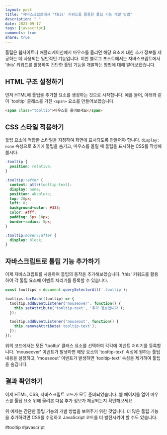 ```yaml
---
layout: post
title: "자바스크립트에서 'this' 키워드를 활용한 툴팁 기능 개발 방법"
description: " "
date: 2023-09-17
tags: [javascript]
comments: true
share: true
---
```


툴팁은 웹사이트나 애플리케이션에서 마우스를 올리면 해당 요소에 대한 추가 정보를 제공하는 데 사용되는 일반적인 기능입니다. 이번 블로그 포스트에서는 자바스크립트에서 'this' 키워드를 활용하여 간단한 툴팁 기능을 개발하는 방법에 대해 알아보겠습니다.

## HTML 구조 설정하기
먼저 HTML에 툴팁을 추가할 요소를 생성하는 것으로 시작합니다. 예를 들어, 아래와 같이 'tooltip' 클래스를 가진 `<span>` 요소를 만들어보겠습니다.

```html
<span class="tooltip">마우스를 올려보세요</span>
```

## CSS 스타일 적용하기
툴팁 요소에 적합한 스타일을 지정하여 화면에 표시되도록 만들어야 합니다. `display: none` 속성으로 초기에 툴팁을 숨기고, 마우스를 올릴 때 툴팁을 표시하는 CSS를 작성해봅시다.

```css
.tooltip {
  position: relative;
}

.tooltip::after {
  content: attr(tooltip-text);
  display: none;
  position: absolute;
  top: 20px;
  left: 0;
  background-color: #333;
  color: #fff;
  padding: 5px 10px;
  border-radius: 5px;
}

.tooltip:hover::after {
  display: block;
}
```

## 자바스크립트로 툴팁 기능 추가하기
이제 자바스크립트를 사용하여 툴팁의 동작을 추가해보겠습니다. 'this' 키워드를 활용하여 각 툴팁 요소에 이벤트 처리기를 등록할 수 있습니다.

```javascript
const tooltips = document.querySelectorAll('.tooltip');

tooltips.forEach((tooltip) => {
  tooltip.addEventListener('mouseover', function() {
    this.setAttribute('tooltip-text', '추가 정보입니다');
  });

  tooltip.addEventListener('mouseout', function() {
    this.removeAttribute('tooltip-text');
  });
});
```

위의 코드에서는 모든 'tooltip' 클래스 요소를 선택하여 각각에 이벤트 처리기를 등록합니다. 'mouseover' 이벤트가 발생하면 해당 요소의 'tooltip-text' 속성에 원하는 툴팁 내용을 설정하고, 'mouseout' 이벤트가 발생하면 'tooltip-text' 속성을 제거하여 툴팁을 숨깁니다.

## 결과 확인하기
이제 HTML, CSS, 자바스크립트 코드가 모두 준비되었습니다. 웹 페이지를 열어 마우스를 툴팁 요소 위에 올려본 다음 추가 정보가 제공되는지 확인해보세요.

위 예제는 간단한 툴팁 기능의 개발 방법을 보여주기 위한 것입니다. 더 많은 툴팁 기능을 추가하려면 CSS를 수정하고 JavaScript 코드를 더 발전시켜야 할 수도 있습니다.

#tooltip #javascript
